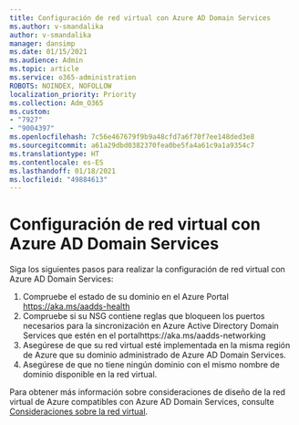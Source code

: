 ```yaml
---
title: Configuración de red virtual con Azure AD Domain Services
ms.author: v-smandalika
author: v-smandalika
manager: dansimp
ms.date: 01/15/2021
ms.audience: Admin
ms.topic: article
ms.service: o365-administration
ROBOTS: NOINDEX, NOFOLLOW
localization_priority: Priority
ms.collection: Adm_O365
ms.custom:
- "7927"
- "9004397"
ms.openlocfilehash: 7c56e467679f9b9a48cfd7a6f70f7ee148ded3e8
ms.sourcegitcommit: a61a29dbd0382370fea0be5fa4a61c9a1a9354c7
ms.translationtype: HT
ms.contentlocale: es-ES
ms.lasthandoff: 01/18/2021
ms.locfileid: "49884613"
---
```

# <a name="virtual-configuration-with-aad-domain-services"></a>Configuración de red virtual con Azure AD Domain Services

Siga los siguientes pasos para realizar la configuración de red virtual con Azure AD Domain Services: 

1. Compruebe el estado de su dominio en el Azure Portal https://aka.ms/aadds-health
2. Compruebe si su NSG contiene reglas que bloqueen los puertos necesarios para la sincronización en Azure Active Directory Domain Services que estén en el portalhttps://aka.ms/aadds-networking
3. Asegúrese de que su red virtual esté implementada en la misma región de Azure que su dominio administrado de Azure AD Domain Services.
4. Asegúrese de que no tiene ningún dominio con el mismo nombre de dominio disponible en la red virtual.

Para obtener más información sobre consideraciones de diseño de la red virtual de Azure compatibles con Azure AD Domain Services, consulte [Consideraciones sobre la red virtual](https://docs.microsoft.com/azure/active-directory-domain-services/network-considerations).

